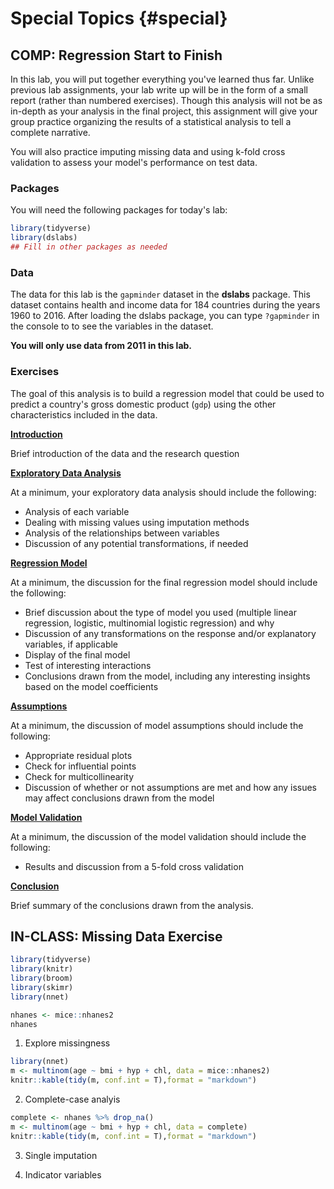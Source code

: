 # Special Topics {#special}


## COMP: Regression Start to Finish



In this lab, you will put together everything you've learned thus far. Unlike previous lab assignments, your lab write up will be in the form of a small report (rather than numbered exercises). Though this analysis will not be as in-depth as your analysis in the final project, this assignment will give your group practice organizing the results of a statistical analysis to tell a complete narrative. 

You will also practice imputing missing data and using k-fold cross validation to assess your model's performance on test data.

### Packages

You will need the following packages for today's lab: 


```r
library(tidyverse)
library(dslabs)
## Fill in other packages as needed
```

### Data

The data for this lab is the `gapminder` dataset in the **dslabs** package. This dataset contains health and income data for 184 countries during the years 1960 to 2016. After loading the dslabs package, you can type `?gapminder` in the console to to see the variables in the dataset. 

**You will only use data from 2011 in this lab.** 

### Exercises

The goal of this analysis is to build a regression model that could be used to predict a country's gross domestic product (`gdp`) using the other characteristics included in the data. 

**<u>Introduction</u>**

Brief introduction of the data and the research question

**<u>Exploratory Data Analysis</u>** 

At a minimum, your exploratory data analysis should include the following: 

- Analysis of each variable 
- Dealing with missing values using imputation methods
- Analysis of the relationships between variables
- Discussion of any potential transformations, if needed

**<u>Regression Model</u>**

At a minimum, the discussion for the final regression model should include the following: 

- Brief discussion about the type of model you used (multiple linear regression, logistic, multinomial logistic regression) and why
- Discussion of any transformations on the response and/or explanatory variables, if applicable 
- Display of the final model
- Test of interesting interactions
- Conclusions drawn from the model, including any interesting insights based on the model coefficients

**<u>Assumptions</u>**

At a minimum, the discussion of model assumptions should include the following: 

- Appropriate residual plots
- Check for influential points
- Check for multicollinearity 
- Discussion of whether or not assumptions are met and how any issues may affect conclusions drawn from the model

**<u>Model Validation</u>** 

At a minimum, the discussion of the model validation should include the following: 

- Results and discussion from a 5-fold cross validation 

**<u>Conclusion</u>**

Brief summary of the conclusions drawn from the analysis.

## IN-CLASS: Missing Data Exercise





```r
library(tidyverse)
library(knitr)
library(broom)
library(skimr)
library(nnet)
```


```r
nhanes <- mice::nhanes2
nhanes
```

1. Explore missingness 


```r
library(nnet)
m <- multinom(age ~ bmi + hyp + chl, data = mice::nhanes2)
knitr::kable(tidy(m, conf.int = T),format = "markdown")
```


2. Complete-case analyis


```r
complete <- nhanes %>% drop_na()
m <- multinom(age ~ bmi + hyp + chl, data = complete)
knitr::kable(tidy(m, conf.int = T),format = "markdown")
```


3. Single imputation 




4. Indicator variables






